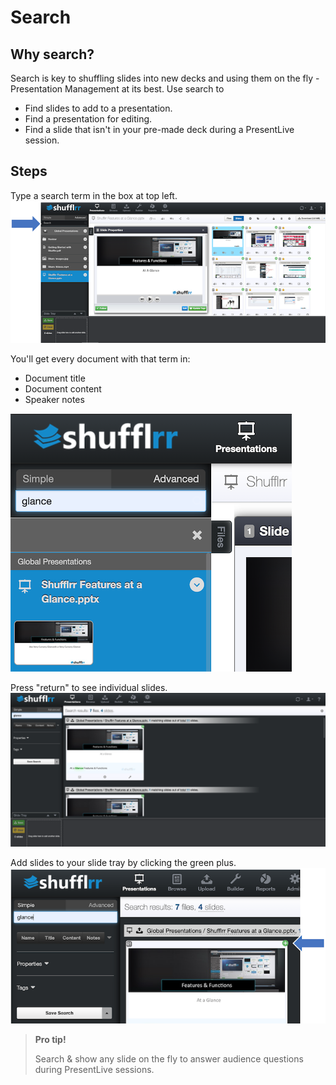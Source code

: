 # Search 

## Why search?

Search is key to shuffling slides into new decks and using them on the fly - Presentation Management at its best. Use search to

* Find slides to add to a presentation.
* Find a presentation for editing. 
* Find a slide that isn't in your pre-made deck during a PresentLive session. 

## Steps 
Type a search term in the box at top left. 
<img src="img/search-search.png">

You'll get every document with that term in: 
* Document title
* Document content 
* Speaker notes

<img src="img/search-searchsample.png">

Press "return" to see individual slides. 
<img src="img/search-seeslides.png">

Add slides to your slide tray by clicking the green plus. 
<img src="img/search-addslides.png">

> **Pro tip!** 
>
> Search & show any slide on the fly to answer audience questions during PresentLive sessions.